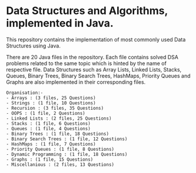 ﻿# Data Structures and Algorithms, implemented in Java.

This repository contains the implementation of most commonly used Data Structures using Java.

There are 20 Java files in the repository. Each file contains solved DSA problems related to the same topic which is hinted by the name of respective file. Data Structures such as Array Lists, Linked Lists, Stacks, Queues, Binary Trees, Binary Search Trees, HashMaps, Priority Queues and Graphs are also implemented in their corresponding files.



	Organisation:-
	- Arrays : (3 files, 25 Questions)
	- Strings : (1 file, 10 Questions)
	- Recursion : (3 files, 35 Questions)
	- OOPS : (1 file, 2 Questions)
	- Linked Lists : (2 files, 25 Questions)
	- Stacks : (1 file, 6 Questions)
	- Queues : (1 file, 4 Questions)
	- Binary Trees : (1 file, 18 Questions)
	- Binary Search Trees : (1 file, 12 Questions)
	- HashMaps : (1 file, 7 Questions)
	- Priority Queues : (1 file, 8 Questions)
	- Dynamic Programming : (1 file, 18 Questions)
	- Graphs : (1 file, 15 Questions)
	- Miscellanious : (2 files, 13 Questions)
